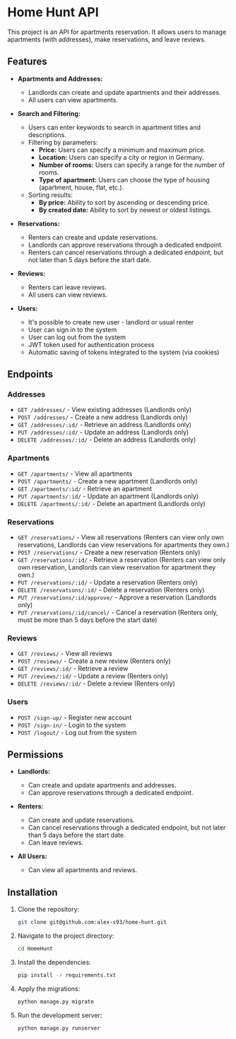 # Home Hunt API

This project is an API for apartments reservation. It allows users to manage apartments (with addresses), make
reservations, and leave reviews.

## Features

- **Apartments and Addresses:**
    - Landlords can create and update apartments and their addresses.
    - All users can view apartments.

- **Search and Filtering:**
    - Users can enter keywords to search in apartment titles and descriptions.
    - Filtering by parameters:
        - **Price:** Users can specify a minimum and maximum price.
        - **Location:** Users can specify a city or region in Germany.
        - **Number of rooms:** Users can specify a range for the number of rooms.
        - **Type of apartment:** Users can choose the type of housing (apartment, house, flat, etc.).
    - Sorting results:
        - **By price:** Ability to sort by ascending or descending price.
        - **By created date:** Ability to sort by newest or oldest listings.

- **Reservations:**
    - Renters can create and update reservations.
    - Landlords can approve reservations through a dedicated endpoint.
    - Renters can cancel reservations through a dedicated endpoint, but not later than 5 days before the start date.

- **Reviews:**
    - Renters can leave reviews.
    - All users can view reviews.

- **Users:**
    - It's possible to create new user - landlord or usual renter
    - User can sign in to the system
    - User can log out from the system
    - JWT token used for authentication process
    - Automatic saving of tokens integrated to the system (via cookies)

## Endpoints

### Addresses

- `GET /addresses/` - View existing addresses (Landlords only)
- `POST /addresses/` - Create a new address (Landlords only)
- `GET /addresses/:id/` - Retrieve an address (Landlords only)
- `PUT /addresses/:id/` - Update an address (Landlords only)
- `DELETE /addresses/:id/` - Delete an address (Landlords only)

### Apartments

- `GET /apartments/` - View all apartments
- `POST /apartments/` - Create a new apartment (Landlords only)
- `GET /apartments/:id/` - Retrieve an apartment
- `PUT /apartments/:id/` - Update an apartment (Landlords only)
- `DELETE /apartments/:id/` - Delete an apartment (Landlords only)

### Reservations

- `GET /reservations/` - View all reservations (Renters can view only own reservations, Landlords can view reservations
  for apartments they own.)
- `POST /reservations/` - Create a new reservation (Renters only)
- `GET /reservations/:id/` - Retrieve a reservation (Renters can view only own reservation, Landlords can view
  reservation for apartment they own.)
- `PUT /reservations/:id/` - Update a reservation (Renters only)
- `DELETE /reservations/:id/` - Delete a reservation (Renters only)
- `PUT /reservations/:id/approve/` - Approve a reservation (Landlords only)
- `PUT /reservations/:id/cancel/` - Cancel a reservation (Renters only, must be more than 5 days before the start date)

### Reviews

- `GET /reviews/` - View all reviews
- `POST /reviews/` - Create a new review (Renters only)
- `GET /reviews/:id/` - Retrieve a review
- `PUT /reviews/:id/` - Update a review (Renters only)
- `DELETE /reviews/:id/` - Delete a review (Renters only)

### Users

- `POST /sign-up/` - Register new account
- `POST /sign-in/` - Login to the system
- `POST /logout/` - Log out from the system

## Permissions

- **Landlords:**
    - Can create and update apartments and addresses.
    - Can approve reservations through a dedicated endpoint.

- **Renters:**
    - Can create and update reservations.
    - Can cancel reservations through a dedicated endpoint, but not later than 5 days before the start date.
    - Can leave reviews.

- **All Users:**
    - Can view all apartments and reviews.

## Installation

1. Clone the repository:
    ```sh
    git clone git@github.com:alex-s93/home-hunt.git
    ```
2. Navigate to the project directory:
    ```sh
    cd HomeHunt
    ```
3. Install the dependencies:
    ```sh
    pip install -r requirements.txt
    ```
4. Apply the migrations:
    ```sh
    python manage.py migrate
    ```
5. Run the development server:
    ```sh
    python manage.py runserver
    ```   